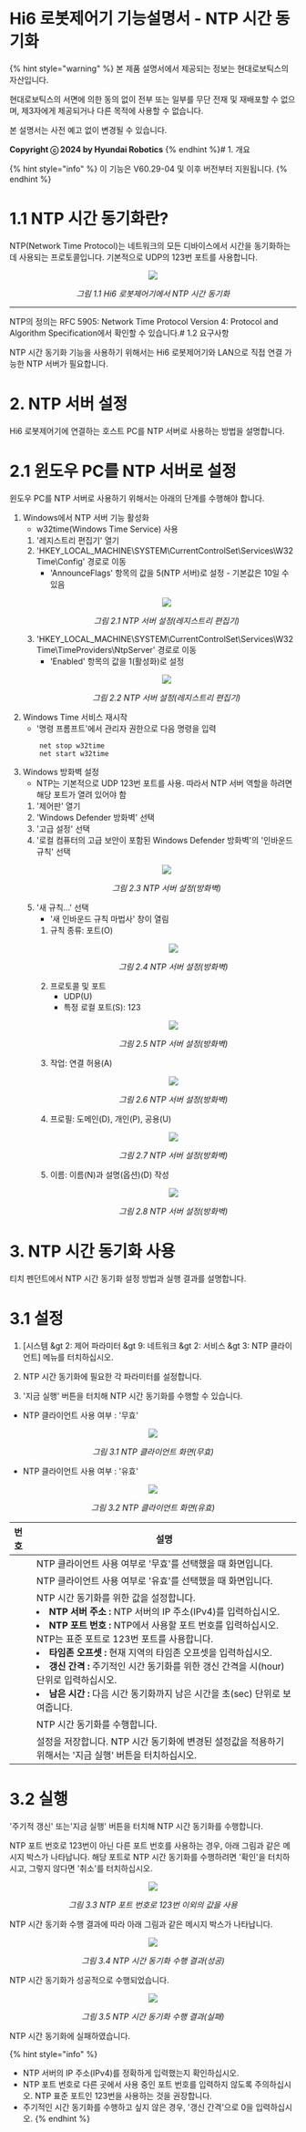 ﻿# Hi6 로봇제어기 기능설명서 - NTP 시간 동기화

{% hint style="warning" %}
본 제품 설명서에서 제공되는 정보는 현대로보틱스의 자산입니다.

현대로보틱스의 서면에 의한 동의 없이 전부 또는 일부를 무단 전재 및 재배포할 수 없으며, 제3자에게 제공되거나 다른 목적에 사용할 수 없습니다.



본 설명서는 사전 예고 없이 변경될 수 있습니다.



**Copyright ⓒ 2024 by Hyundai Robotics**
{% endhint %}# 1. 개요

{% hint style="info" %}
이 기능은 V60.29-04 및 이후 버전부터 지원됩니다.
{% endhint %}

# 1.1 NTP 시간 동기화란?

NTP(Network Time Protocol)는 네트워크의 모든 디바이스에서 시간을 동기화하는 데 사용되는 프로토콜입니다. 기본적으로 UDP의 123번 포트를 사용합니다.

<p align="center">
 <img src="../_assets/ntp-structure.png"></img>
 <em><p align="center">그림 1.1 Hi6 로봇제어기에서 NTP 시간 동기화</p></em>
</p>

---

NTP의 정의는 RFC 5905: Network Time Protocol Version 4: Protocol and Algorithm Specification에서 확인할 수 있습니다.# 1.2 요구사항

NTP 시간 동기화 기능을 사용하기 위해서는 Hi6 로봇제어기와 LAN으로 직접 연결 가능한 NTP 서버가 필요합니다.

# 2. NTP 서버 설정

Hi6 로봇제어기에 연결하는 호스트 PC를 NTP 서버로 사용하는 방법을 설명합니다.

# 2.1 윈도우 PC를 NTP 서버로 설정

윈도우 PC를 NTP 서버로 사용하기 위해서는 아래의 단계를 수행해야 합니다.

1. Windows에서 NTP 서버 기능 활성화
    * w32time(Windows Time Service) 사용
    1. '레지스트리 편집기' 열기
    2. 'HKEY_LOCAL_MACHINE\SYSTEM\CurrentControlSet\Services\W32Time\Config' 경로로 이동
        * 'AnnounceFlags' 항목의 값을 5(NTP 서버)로 설정 - 기본값은 10일 수 있음
        <p align="center">
         <img src="../_assets/reg-announceflags.png"></img>
         <em><p align="center">그림 2.1 NTP 서버 설정(레지스트리 편집기)</p></em>
        </p>
    3. 'HKEY_LOCAL_MACHINE\SYSTEM\CurrentControlSet\Services\W32Time\TimeProviders\NtpServer' 경로로 이동
        * 'Enabled' 항목의 값을 1(활성화)로 설정
        <p align="center">
         <img src="../_assets/reg-enabled.png"></img>
         <em><p align="center">그림 2.2 NTP 서버 설정(레지스트리 편집기)</p></em>
        </p>
2. Windows Time 서비스 재시작
    * '명령 프롬프트'에서 관리자 권한으로 다음 명령을 입력
    ```
        net stop w32time
        net start w32time
    ```
3. Windows 방화벽 설정
    * NTP는 기본적으로 UDP 123번 포트를 사용. 따라서 NTP 서버 역할을 하려면 해당 포트가 열려 있어야 함
    1. '제어판' 열기
    2. 'Windows Defender 방화벽' 선택
    3. '고급 설정' 선택
    4. '로컬 컴퓨터의 고급 보안이 포함된 Windows Defender 방화벽'의 '인바운드 규칙' 선택
        <p align="center">
         <img src="../_assets/defender.png"></img>
         <em><p align="center">그림 2.3 NTP 서버 설정(방화벽)</p></em>
        </p>
    5. '새 규칙...' 선택
        * '새 인바운드 규칙 마법사' 창이 열림
        1. 규칙 종류: 포트(O)
            <p align="center">
             <img src="../_assets/defender-setting-1.png"></img>
             <em><p align="center">그림 2.4 NTP 서버 설정(방화벽)</p></em>
            </p>
        2. 프로토콜 및 포트
            * UDP(U)
            * 특정 로컬 포트(S): 123
            <p align="center">
             <img src="../_assets/defender-setting-2.png"></img>
             <em><p align="center">그림 2.5 NTP 서버 설정(방화벽)</p></em>
            </p>
        3. 작업: 연결 허용(A)
            <p align="center">
             <img src="../_assets/defender-setting-3.png"></img>
             <em><p align="center">그림 2.6 NTP 서버 설정(방화벽)</p></em>
            </p>
        4. 프로필: 도메인(D), 개인(P), 공용(U)
            <p align="center">
             <img src="../_assets/defender-setting-4.png"></img>
             <em><p align="center">그림 2.7 NTP 서버 설정(방화벽)</p></em>
            </p>
        5. 이름: 이름(N)과 설명(옵션)(D) 작성
            <p align="center">
             <img src="../_assets/defender-setting-5.png"></img>
             <em><p align="center">그림 2.8 NTP 서버 설정(방화벽)</p></em>
            </p>

# 3. NTP 시간 동기화 사용

티치 펜던트에서 NTP 시간 동기화 설정 방법과 실행 결과를 설명합니다.

# 3.1 설정

1. \[시스템 &gt 2: 제어 파라미터 &gt 9: 네트워크 &gt 2: 서비스 &gt 3: NTP 클라이언트\] 메뉴를 터치하십시오.

2. NTP 시간 동기화에 필요한 각 파라미터를 설정합니다.

3. '지금 실행' 버튼을 터치해 NTP 시간 동기화를 수행할 수 있습니다.

* NTP 클라이언트 사용 여부 : '무효'
<p align="center">
 <img src="../_assets/ntp-client-disable.png"></img>
 <em><p align="center">그림 3.1 NTP 클라이언트 화면(무효)</p></em>
</p>

* NTP 클라이언트 사용 여부 : '유효'
<p align="center">
 <img src="../_assets/ntp-client-enable.png"></img>
 <em><p align="center">그림 3.2 NTP 클라이언트 화면(유효)</p></em>
</p>

<table>
 <thead>
  <tr>
   <th style="text-align:left">번호</th>
   <th stype="text-align:left">설명</th>
  </tr>
 </thead>
 <tbody>
  <tr>
   <td style="text-align:left">
    <img src="../_assets/n1.png" alt/>
   </td>
   <td style="text-align:left">
    NTP 클라이언트 사용 여부로 '무효'를 선택했을 때 화면입니다.
   </td>
  </tr>
  <tr>
   <td style="text-align:left">
    <img src="../_assets/n2.png" alt/>
   </td>
   <td style="text-align:left">
    NTP 클라이언트 사용 여부로 '유효'를 선택했을 때 화면입니다.
   </td>
  </tr>
  <tr>
   <td style="text-align:left">
    <img src="../_assets/n3.png" alt/>
   </td>
   <td style="text-align:left">
    NTP 시간 동기화를 위한 값을 설정합니다.
     <li><b>NTP 서버 주소 : </b>NTP 서버의 IP 주소(IPv4)를 입력하십시오.</li>
     <li><b>NTP 포트 번호 : </b>NTP에서 사용할 포트 번호를 입력하십시오. NTP는 표준 포트로 123번 포트를 사용합니다.</li>
     <li><b>타임존 오프셋 : </b>현재 지역의 타임존 오프셋을 입력하십시오.</li>
     <li><b>갱신 간격 : </b>주기적인 시간 동기화를 위한 갱신 간격을 시(hour) 단위로 입력하십시오.</li>
     <li><b>남은 시간 : </b>다음 시간 동기화까지 남은 시간을 초(sec) 단위로 보여줍니다.</li>
   </td>
  </tr>
  <tr>
   <td style="text-align:left">
    <img src="../_assets/n4.png" alt/>
   </td>
   <td style="text-align:left">
    NTP 시간 동기화를 수행합니다.
   </td>
  </tr>
  <tr>
   <td style="text-align:left">
    <img src="../_assets/n5.png" alt/>
   </td>
   <td style="text-align:left">
    설정을 저장합니다. NTP 시간 동기화에 변경된 설정값을 적용하기 위해서는 '지금 실행' 버튼을 터치하십시오.
   </td>
  </tr>
 </tbody>
</table>

# 3.2 실행

'주기적 갱신' 또는'지금 실행' 버튼을 터치해 NTP 시간 동기화를 수행합니다.

NTP 포트 번호로 123번이 아닌 다른 포트 번호를 사용하는 경우, 아래 그림과 같은 메시지 박스가 나타납니다. 해당 포트로 NTP 시간 동기화를 수행하려면 '확인'을 터치하시고, 그렇지 않다면 '취소'를 터치하십시오.

<p align="center">
 <img src="../_assets/ntp-change-port-no.png"></img>
 <em><p align="center">그림 3.3 NTP 포트 번호로 123번 이외의 값을 사용</p></em>
</p>

NTP 시간 동기화 수행 결과에 따라 아래 그림과 같은 메시지 박스가 나타납니다.

<p align="center">
 <img src="../_assets/ntp-complete.png"></img>
 <em><p align="center">그림 3.4 NTP 시간 동기화 수행 결과(성공)</p></em>
</p>

NTP 시간 동기화가 성공적으로 수행되었습니다.

<p align="center">
 <img src="../_assets/ntp-fail.png"></img>
 <em><p align="center">그림 3.5 NTP 시간 동기화 수행 결과(실패)</p></em>
</p>

NTP 시간 동기화에 실패하였습니다.

{% hint style="info" %}
* NTP 서버의 IP 주소(IPv4)를 정확하게 입력했는지 확인하십시오.
* NTP 포트 번호로 다른 곳에서 사용 중인 포트 번호를 입력하지 않도록 주의하십시오. NTP 표준 포트인 123번을 사용하는 것을 권장합니다.
* 주기적인 시간 동기화를 수행하고 싶지 않은 경우, '갱신 간격'으로 0을 입력하십시오.
{% endhint %}

